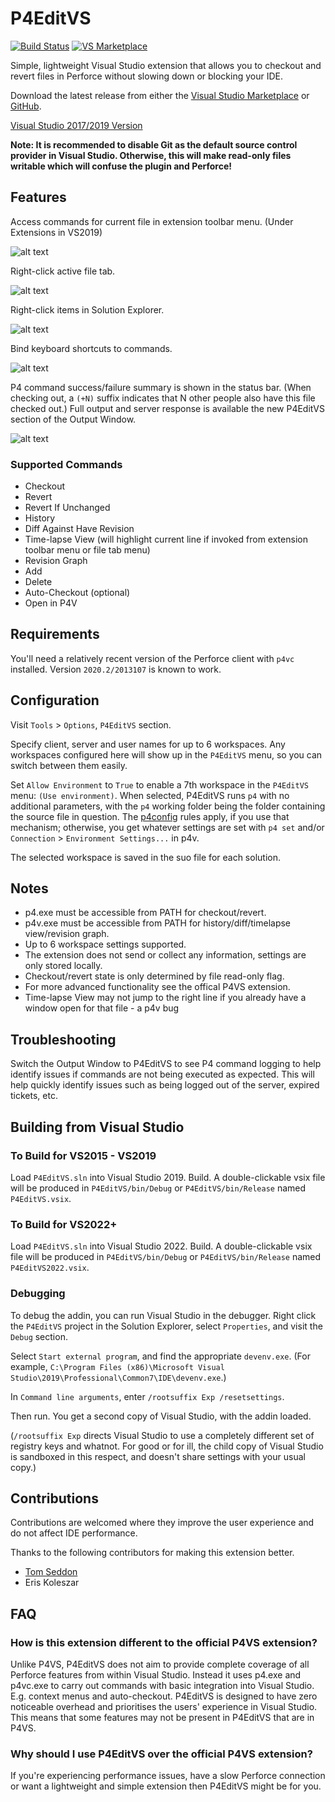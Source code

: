 # P4EditVS                  
[![Build Status](https://dev.azure.com/simpsongsd/P4EditVS/_apis/build/status/SimpsonGSD.P4EditVS?branchName=master)](https://dev.azure.com/simpsongsd/P4EditVS/_build/latest?definitionId=2&branchName=master) [![VS Marketplace](https://vsmarketplacebadges.dev/version/ScottSimpson.p4editvs2022.svg)](https://marketplace.visualstudio.com/items?itemName=ScottSimpson.p4editvs2022)

Simple, lightweight Visual Studio extension that allows you to checkout and revert files in Perforce without slowing down or blocking your IDE. 

Download the latest release from either the [Visual Studio Marketplace](https://marketplace.visualstudio.com/items?itemName=ScottSimpson.p4editvs) or [GitHub](https://github.com/SimpsonGSD/P4EditVS/releases).

[Visual Studio 2017/2019 Version](https://marketplace.visualstudio.com/items?itemName=ScottSimpson.p4editvs)

**Note: It is recommended to disable Git as the default source control provider in Visual Studio. Otherwise, this will make read-only files writable which will confuse the plugin and Perforce!**

## Features

Access commands for current file in extension toolbar menu. (Under Extensions in VS2019)

![alt text](https://raw.githubusercontent.com/SimpsonGSD/P4EditVS/master/screenshots/Menu.jpg "ToolbarMenu")

Right-click active file tab.

![alt text](https://raw.githubusercontent.com/SimpsonGSD/P4EditVS/master/screenshots/FileTab.jpg "FileTab")

Right-click items in Solution Explorer.

![alt text](https://raw.githubusercontent.com/SimpsonGSD/P4EditVS/master/screenshots/SolutionExplorer.jpg "SolutionExplorer")

Bind keyboard shortcuts to commands.

![alt text](https://raw.githubusercontent.com/SimpsonGSD/P4EditVS/master/screenshots/KeyboardShortcuts.jpg "KeyboardShortcuts")

P4 command success/failure summary is shown in the status bar.
(When checking out, a `(+N)` suffix indicates that N other people also
have this file checked out.) Full output and server response is
available the new P4EditVS section of the Output Window.

![alt text](https://raw.githubusercontent.com/SimpsonGSD/P4EditVS/master/screenshots/OutputWindow.jpg "OutputWindow")

### Supported Commands

* Checkout
* Revert
* Revert If Unchanged
* History
* Diff Against Have Revision
* Time-lapse View (will highlight current line if invoked from extension toolbar menu or file tab menu)
* Revision Graph
* Add
* Delete
* Auto-Checkout (optional)
* Open in P4V

## Requirements

You'll need a relatively recent version of the Perforce client with
`p4vc` installed. Version `2020.2/2013107` is known to work.

## Configuration

Visit `Tools` > `Options`, `P4EditVS` section.

Specify client, server and user names for up to 6 workspaces. Any
workspaces configured here will show up in the `P4EditVS` menu, so you
can switch between them easily.

Set `Allow Environment` to `True` to enable a 7th workspace in the
`P4EditVS` menu: `(Use environment)`. When selected, P4EditVS runs
`p4` with no additional parameters, with the `p4` working folder being
the folder containing the source file in question. The
[p4config](https://www.perforce.com/manuals/v16.2/cmdref/P4CONFIG.html)
rules apply, if you use that mechanism; otherwise, you get whatever
settings are set with `p4 set` and/or `Connection` > `Environment
Settings...` in p4v.

The selected workspace is saved in the suo file for each solution.

## Notes

* p4.exe must be accessible from PATH for checkout/revert.
* p4v.exe must be accessible from PATH for history/diff/timelapse view/revision graph.
* Up to 6 workspace settings supported.
* The extension does not send or collect any information, settings are only stored locally. 
* Checkout/revert state is only determined by file read-only flag.
* For more advanced functionality see the offical P4VS extension.
* Time-lapse View may not jump to the right line if you already have a window open for that file - a p4v bug

## Troubleshooting

Switch the Output Window to P4EditVS to see P4 command logging to help identify issues if commands are not being executed as expected. 
This will help quickly identify issues such as being logged out of the server, expired tickets, etc.

## Building from Visual Studio

### To Build for VS2015 - VS2019
Load `P4EditVS.sln` into Visual Studio 2019. Build. A double-clickable
vsix file will be produced in `P4EditVS/bin/Debug` or
`P4EditVS/bin/Release` named `P4EditVS.vsix`.

### To Build for VS2022+
Load `P4EditVS.sln` into Visual Studio 2022. Build. A double-clickable
vsix file will be produced in `P4EditVS/bin/Debug` or
`P4EditVS/bin/Release` named `P4EditVS2022.vsix`.

### Debugging
To debug the addin, you can run Visual Studio in the debugger. Right
click the `P4EditVS` project in the Solution Explorer, select
`Properties`, and visit the `Debug` section.

Select `Start external program`, and find the appropriate
`devenv.exe`. (For example, `C:\Program Files (x86)\Microsoft Visual
Studio\2019\Professional\Common7\IDE\devenv.exe`.)

In `Command line arguments`, enter `/rootsuffix Exp /resetsettings`.

Then run. You get a second copy of Visual Studio, with the addin
loaded.

(`/rootsuffix Exp` directs Visual Studio to use a completely different
set of registry keys and whatnot. For good or for ill, the child copy
of Visual Studio is sandboxed in this respect, and doesn't share
settings with your usual copy.)

## Contributions

Contributions are welcomed where they improve the user experience and do not affect IDE performance.

Thanks to the following contributors for making this extension better.
* [Tom Seddon](https://github.com/tom-seddon/)
* Eris Koleszar

## FAQ

### How is this extension different to the official P4VS extension?

Unlike P4VS, P4EditVS does not aim to provide complete coverage of all Perforce features from within Visual Studio. Instead it uses p4.exe and p4vc.exe to carry out commands with basic integration into Visual Studio. E.g. context menus and auto-checkout.
P4EditVS is designed to have zero noticeable overhead and prioritises the users' experience in Visual Studio. This means that some features may not be present in P4EditVS that are in P4VS.

### Why should I use P4EditVS over the official P4VS extension?

If you're experiencing performance issues, have a slow Perforce connection or want a lightweight and simple extension then P4EditVS might be for you.
